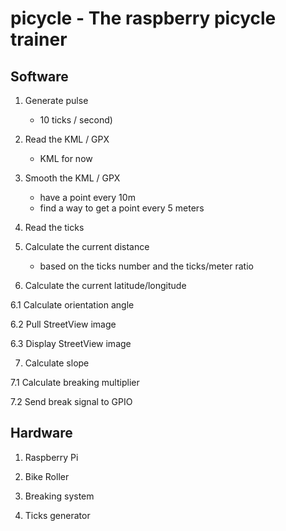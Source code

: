 picycle - The raspberry picycle trainer
=======

Software
-------

1. Generate pulse
    - 10 ticks / second)

2. Read the KML / GPX
    - KML for now

3. Smooth the KML / GPX
    - have a point every 10m
    - find a way to get a point every 5 meters

4. Read the ticks

5. Calculate the current distance
    - based on the ticks number and the ticks/meter ratio

6. Calculate the current latitude/longitude

6.1 Calculate orientation angle

6.2 Pull StreetView image

6.3 Display StreetView image

7. Calculate slope

7.1 Calculate breaking multiplier

7.2 Send break signal to GPIO



Hardware
-------

1. Raspberry Pi

2. Bike Roller

3. Breaking system

4. Ticks generator
